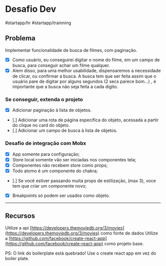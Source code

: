 # Desafio Dev
#startapp/hr
#startapp/trainning

## Problema
Implementar funcionalidade de busca de filmes, com paginação.

- [X] Como usuário, eu conseguirei digitar o nome do filme, em um campo de busca, para conseguir achar um filme qualquer.
- [X] Alem disso, para uma melhor usabilidade, dispensaremos a necessidade de clicar, ou confirmar a busca. A busca tem que ser feita assim que o usuário pare de digitar por alguns segundos (2 secs parece bom…) , é importante que a busca não seja feita a cada digito.

### Se conseguir, extenda o projeto
- [x] Adicionar paginação à lista de objetos.
- [.] Adicionar uma rota de página específica do objeto, acessada a partir do clique no card do objeto.
- [.] Adicionar um campo de busca à lista de objetos.

### Desafio de integração com Mobx
- [x] App somente para configuração;
- [x]  Store local somente vão ser iniciadas nos componentes tela;
- [x] Componentes não recebem store como props;
- [x] Todo atomo é um componente do chakra;
- [.]  Se você estiver passando muita props de estilização, (max 3), voce tem que criar um componente novo;
- [x]  Breakpoints só podem ser usados como objeto.

---

## Recursos
Utilize a api [https://developers.themoviedb.org/3/movies](https://developers.themoviedb.org/3/movies) como fonte de dados
Utilize a [https://github.com/facebook/create-react-app](https://github.com/facebook/create-react-app) como projeto base.

PS: O link do boilerplate está quebrado! Use o create react app em vez do boiler plate.
